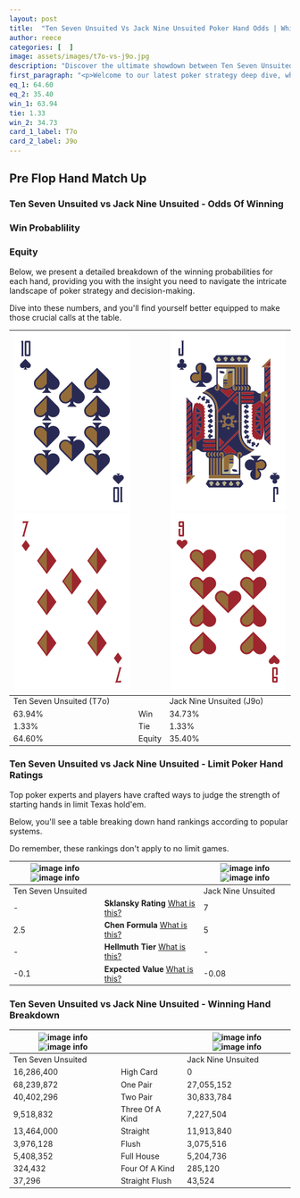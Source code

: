 ```yaml
---
layout: post
title:  "Ten Seven Unsuited Vs Jack Nine Unsuited Poker Hand Odds | Which Is The Better Hand In Poker? A Complete Guide"
author: reece
categories: [  ]
image: assets/images/t7o-vs-j9o.jpg
description: "Discover the ultimate showdown between Ten Seven Unsuited and Jack Nine Unsuited in poker! Uncover the odds, strategies, and scenarios where one hand triumphs over the other. Get ready to up your poker game with this thrilling analysis."
first_paragraph: "<p>Welcome to our latest poker strategy deep dive, where we're pitting two distinct hands against each other in a high-stakes showdown: Ten Seven Unsuited vs Jack Nine Unsuited.</p><p>In the dynamic world of poker, every decision counts, and knowing which hand holds the upper hand is key to your success at the table.</p><p>In this article, we'll dissect these two hands, explore the scenarios where one dominates the other, and equip you with the knowledge to make strategic choices that can tip the odds in your favor.</p><p>Get ready to unravel the intriguing dynamics of these poker hands and elevate your game to new heights.</p>"
eq_1: 64.60
eq_2: 35.40
win_1: 63.94
tie: 1.33
win_2: 34.73
card_1_label: T7o
card_2_label: J9o
---
```




[comment]: # (sp0)

## Pre Flop Hand Match Up

<div class="table hand-ratings" markdown="1"> 



### Ten Seven Unsuited vs Jack Nine Unsuited - Odds Of Winning


  
<div class="row graphs"> 
<div class="col-lg-6">
    <h3>Win Probablility</h3>
    <canvas id="WinChart"></canvas>
</div>
<div class="col-lg-6">
    <h3>Equity</h3>
    <canvas id="EquityChart"></canvas>
</div>
</div>

  Below, we present a detailed breakdown of the winning probabilities for each hand, providing you with the insight you need to navigate the intricate landscape of poker strategy and decision-making. 

Dive into these numbers, and you'll find yourself better equipped to make those crucial calls at the table.


    
| ![image info](assets/images/hand1/t.png) ![image info](assets/images/hand1/7o.png) |  | ![image info](assets/images/hand2/j.png) ![image info](assets/images/hand2/9o.png) |
| -------- | -------- | -------- |
| Ten Seven Unsuited (T7o) |  | Jack Nine Unsuited (J9o) |
| 63.94% | Win | 34.73% |
| 1.33% | Tie | 1.33% |
| 64.60% | Equity | 35.40% |




[comment]: # (sp1)



### Ten Seven Unsuited vs Jack Nine Unsuited - Limit Poker Hand Ratings

Top poker experts and players have crafted ways to judge the strength of starting hands in limit Texas hold'em. 

Below, you'll see a table breaking down hand rankings according to popular systems. 

Do remember, these rankings don't apply to no limit games.


    
| ![image info](https://www.riverpairs.com/assets/images/hand1/t.png) ![image info](https://www.riverpairs.com/assets/images/hand1/7o.png) |  | ![image info](https://www.riverpairs.com/assets/images/hand2/j.png) ![image info](https://www.riverpairs.com/assets/images/hand2/9o.png) |
| -------- | -------- | -------- |
| Ten Seven Unsuited |  | Jack Nine Unsuited |
| - | **Sklansky Rating** [What is this?](/sklansky-rating-explained) | 7 |
| 2.5 | **Chen Formula** [What is this?](/chen-formula-explained) | 5 |
| - | **Hellmuth Tier** [What is this?](/Hellmuth-tier-explained) | - |
| -0.1 | **Expected Value** [What is this?](/expected-value-explained) | -0.08 |




[comment]: # (sp2)



### Ten Seven Unsuited vs Jack Nine Unsuited - Winning Hand Breakdown


    
| ![image info](https://www.riverpairs.com/assets/images/hand1/t.png) ![image info](https://www.riverpairs.com/assets/images/hand1/7o.png) |  | ![image info](https://www.riverpairs.com/assets/images/hand2/j.png) ![image info](https://www.riverpairs.com/assets/images/hand2/9o.png) |
| -------- | -------- | -------- |
| Ten Seven Unsuited |  | Jack Nine Unsuited |
| 16,286,400 | High Card | 0 |
| 68,239,872 | One Pair | 27,055,152 |
| 40,402,296 | Two Pair | 30,833,784 |
| 9,518,832 | Three Of A Kind | 7,227,504 |
| 13,464,000 | Straight | 11,913,840 |
| 3,976,128 | Flush | 3,075,516 |
| 5,408,352 | Full House | 5,204,736 |
| 324,432 | Four Of A Kind | 285,120 |
| 37,296 | Straight Flush | 43,524 |




[comment]: # (sp3)



</div>

[comment]: # (sp4)



[comment]: # (sp5)

